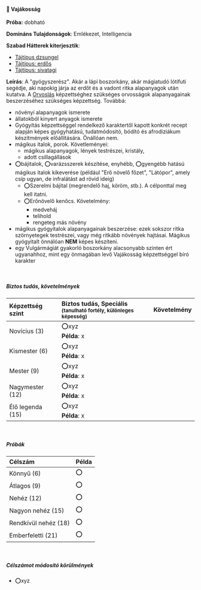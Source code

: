 #### 🔵 Vajákosság

**Próba:** dobható

**Domináns Tulajdonságok**: Emlékezet, Intelligencia

**Szabad Hátterek kiterjesztik**:
- [Tájtípus dzsungel](../hatterek.szabad/tajtipus_dzsungel.md)
- [Tájtípus: erdős](../hatterek.szabad/tajtipus_erdos.md)
- [Tájtípus: sivatagi](../hatterek.szabad/tajtipus_sivatagi.md)

**Leírás**: A "gyógyszerész". Akár a lápi boszorkány, akár mágiatudó lótifuti segédje, aki napokig járja az erdőt és a vadont ritka alapanyagok után kutatva. A [Orvoslás](../kepzettsegek.primer.altalanos/orvoslas.md) képzettséghez szükséges orvosságok alapanyagainak beszerzéséhez szükséges képzettség. Továbbá:

- növényi alapanyagok ismerete
- állatokból kinyert anyagok ismerete
- Gyógyítás képzettséggel rendelkező karaktertől kapott konkrét recept alapján képes gyógyhatású, tudatmódositó, bódító és afrodiziákum készítmények előállítására. Önállóan nem.
- mágikus italok, porok. Követleményei:
  - mágikus alapanyagok, lények testrészei, kristály,
  - adott csillagállások
- ⭕bájitalok, ⭕varázsszerek készítése, enyhébb, ⭕gyengébb hatású mágikus italok kikeverése (például "Erő növelő főzet", "Látópor", amely csíp ugyan, de infralátást ad rövid ideig)
  - ⭕Szerelmi bájital (megrendelő haj, köröm, stb.). A célponttal meg kell itatni.
  - ⭕Erőnövelő kenőcs. Követelmény:
    - medveháj
    - telihold
    - rengeteg más növény
- mágikus gyógyitalok alapanyagainak beszerzése: ezek sokszor ritka szörnyetegek testrészei, vagy még ritkább növények hajtásai. Mágikus gyógyitalt önnálóan **NEM** képes készíteni.
- egy Vulgármágiát gyakorló boszorkány alacsonyabb szinten ért ugyanahhoz, mint egy önmagában levő Vajákosság képzettséggel bíró karakter

<br />

##### Biztos tudás, követelmények

| Képzettség szint | Biztos tudás, Speciális <br /><sub>(tanulható fortély, különleges  képesség)</sub> | Követelmény |
|:---------------- |:---------------------------------------------------------------------------------- |:-----------:|
| Novícius (3)     | ⭕xyz <br /> **Példa**: x                                                          |             |
| Kismester (6)    | ⭕xyz <br /> **Példa**: x                                                          |             |
| Mester (9)       | ⭕xyz <br /> **Példa**: x                                                          |             |
| Nagymester (12)  | ⭕xyz <br /> **Példa**: x                                                          |             |
| Élő legenda (15) | ⭕xyz <br /> **Példa**: x                                                          |             |

<br />

##### Próbák

| Célszám | Példa  |
| :----------- | :----------- |
| Könnyű       (6)  | ⭕ |
| Átlagos      (9)  | ⭕ |
| Nehéz        (12) | ⭕ |
| Nagyon nehéz (15) | ⭕ |
| Rendkívül nehéz (18) | ⭕ |
| Emberfeletti (21) | ⭕ |

<br />

##### Célszámot módosító körülmények

- ⭕xyz

